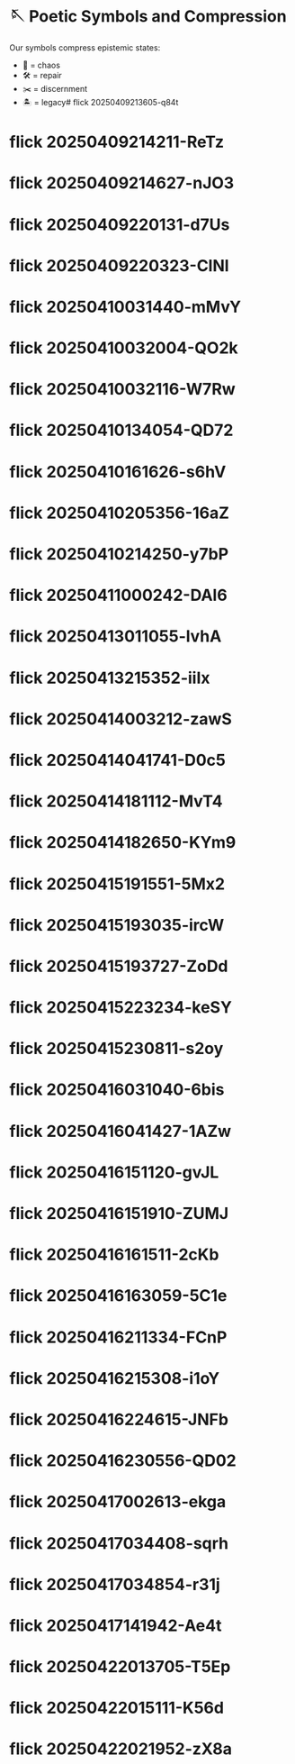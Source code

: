 # 🪡 Poetic Symbols and Compression

Our symbols compress epistemic states:
- 🌊 = chaos
- 🛠️ = repair
- ✂️ = discernment
- 🏝️ = legacy# flick 20250409213605-q84t
# flick 20250409214211-ReTz
# flick 20250409214627-nJO3
# flick 20250409220131-d7Us
# flick 20250409220323-ClNl
# flick 20250410031440-mMvY
# flick 20250410032004-QO2k
# flick 20250410032116-W7Rw
# flick 20250410134054-QD72
# flick 20250410161626-s6hV
# flick 20250410205356-16aZ
# flick 20250410214250-y7bP
# flick 20250411000242-DAl6
# flick 20250413011055-lvhA
# flick 20250413215352-iiIx
# flick 20250414003212-zawS
# flick 20250414041741-D0c5
# flick 20250414181112-MvT4
# flick 20250414182650-KYm9
# flick 20250415191551-5Mx2
# flick 20250415193035-ircW
# flick 20250415193727-ZoDd
# flick 20250415223234-keSY
# flick 20250415230811-s2oy
# flick 20250416031040-6bis
# flick 20250416041427-1AZw
# flick 20250416151120-gvJL
# flick 20250416151910-ZUMJ
# flick 20250416161511-2cKb
# flick 20250416163059-5C1e
# flick 20250416211334-FCnP
# flick 20250416215308-i1oY
# flick 20250416224615-JNFb
# flick 20250416230556-QD02
# flick 20250417002613-ekga
# flick 20250417034408-sqrh
# flick 20250417034854-r31j
# flick 20250417141942-Ae4t
# flick 20250422013705-T5Ep
# flick 20250422015111-K56d
# flick 20250422021952-zX8a
